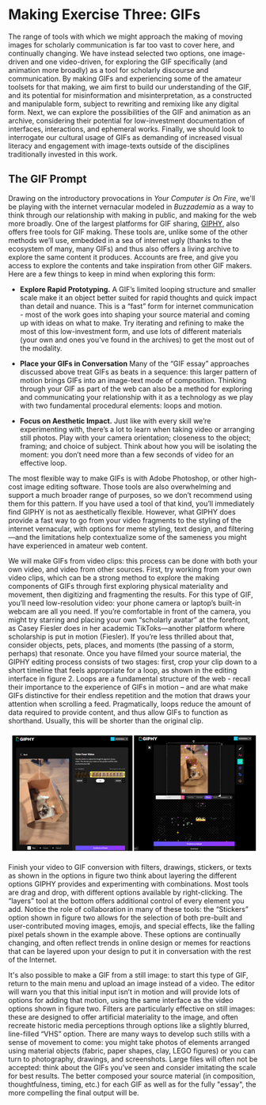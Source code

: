 # Making Exercise Three: GIFs

The range of tools with which we might approach the making of moving images for scholarly communication is far too vast to cover here, and continually changing. We have instead selected two options, one image-driven and one video-driven, for exploring the GIF specifically (and animation more broadly) as a tool for scholarly discourse and communication. By making GIFs and experiencing some of the amateur toolsets for that making, we aim first to build our understanding of the GIF, and its potential for misinformation and misinterpretation, as a constructed and manipulable form, subject to rewriting and remixing like any digital form. Next, we can explore the possibilities of the GIF and animation as an archive, considering their potential for low-investment documentation of interfaces, interactions, and ephemeral works. Finally, we should look to interrogate our cultural usage of GIFs as demanding of increased visual literacy and engagement with image-texts outside of the disciplines traditionally invested in this work.

## The GIF Prompt

Drawing on the introductory provocations in *Your Computer is On Fire*, we'll be playing with the internet vernacular modeled in *Buzzademia* as a way to think through our relationship with making in public, and making for the web more broadly. One of the largest platforms for GIF sharing, [GIPHY](https://giphy.com/create/gifmaker), also offers free tools for GIF making. These tools are, unlike some of the other methods we’ll use, embedded in a sea of internet ugly (thanks to the ecosystem of many, many GIFs) and thus also offers a living archive to explore the same content it produces. Accounts are free, and give you access to explore the contents and take inspiration from other GIF makers. Here are a few things to keep in mind when exploring this form:

- **Explore Rapid Prototyping.** A GIF’s limited looping structure and smaller scale make it an object better suited for rapid thoughts and quick impact than detail and nuance. This is a “fast” form for internet communication - most of the work goes into shaping your source material and coming up with ideas on what to make. Try iterating and refining to make the most of this low-investment form, and use lots of different materials (your own and ones you’ve found in the archives) to get the most out of the modality.

- **Place your GIFs in Conversation** Many of the “GIF essay” approaches discussed above treat GIFs as beats in a sequence: this larger pattern of motion brings GIFs into an image-text mode of composition. Thinking through your GIF as part of the web can also be a method for exploring and communicating your relationship with it as a technology as we play with two fundamental procedural elements: loops and motion.

- **Focus on Aesthetic Impact.** Just like with every skill we’re experimenting with, there’s a lot to learn when taking video or arranging still photos. Play with your camera orientation; closeness to the object; framing; and choice of subject. Think about how you will be isolating the moment: you don’t need more than a few seconds of video for an effective loop.

The most flexible way to make GIFs is with Adobe Photoshop, or other high-cost image editing software. Those tools are also overwhelming and support a much broader range of purposes, so we don’t recommend using them for this pattern. If you have used a tool of that kind, you’ll immediately find GIPHY is not as aesthetically flexible. However, what GIPHY does provide a fast way to go from your video fragments to the styling of the internet vernacular, with options for meme styling, text design, and filtering—and the limitations help contextualize some of the sameness you might have experienced in amateur web content.

We will make GIFs from video clips: this process can be done with both your own video, and video from other sources. First, try working from your own video clips, which can be a strong method to explore the making components of GIFs through first exploring physical materiality and movement, then digitizing and fragmenting the results. For this type of GIF, you’ll need low-resolution video: your phone camera or laptop’s built-in webcam are all you need. If you’re comfortable in front of the camera, you might try starring and placing your own “scholarly avatar” at the forefront, as Casey Fiesler does in her academic TikToks—another platform where scholarship is put in motion (Fiesler). If you’re less thrilled about that, consider objects, pets, places, and moments (the passing of a storm, perhaps) that resonate. 
Once you have filmed your source material, the GIPHY editing process consists of two stages: first, crop your clip down to a short timeline that feels appropriate for a loop, as shown in the editing interface in figure 2. Loops are a fundamental structure of the web - recall their importance to the experience of GIFs in motion – and are what make GIFs distinctive for their endless repetition and the motion that draws your attention when scrolling a feed. Pragmatically, loops reduce the amount of data required to provide content, and thus allow GIFs to function as shorthand. Usually, this will be shorter than the original clip.
   
![GIPHY](../img/giphy.png)

Finish your video to GIF conversion with filters, drawings, stickers, or texts as shown in the options in figure two think about layering the different options GIPHY provides and experimenting with combinations. Most tools are drag and drop, with different options available by right-clicking. The “layers” tool at the bottom offers additional control of every element you add. Notice the role of collaboration in many of these tools: the “Stickers” option shown in figure two allows for the selection of both pre-built and user-contributed moving images, emojis, and special effects, like the falling pixel petals shown in the example above. These options are continually changing, and often reflect trends in online design or memes for reactions that can be layered upon your design to put it in conversation with the rest of the Internet.

It's also possible to make a GIF from a still image: to start this type of GIF, return to the main menu and upload an image instead of a video. The editor will warn you that this initial input isn’t in motion and will provide lots of options for adding that motion, using the same interface as the video options shown in figure two. Filters are particularly effective on still images: these are designed to offer artificial materiality to the image, and often recreate historic media perceptions through options like a slightly blurred, line-filled “VHS” option. There are many ways to develop such stills with a sense of movement to come: you might take photos of elements arranged using material objects (fabric, paper shapes, clay, LEGO figures) or you can turn to photography, drawings, and screenshots. Large files will often not be accepted: think about the GIFs you’ve seen and consider imitating the scale for best results. The better composed your source material (in composition, thoughtfulness, timing, etc.) for each GIF as well as for the fully "essay", the more compelling the final output will be. 

